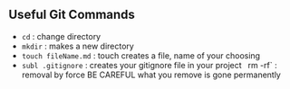 ## Useful Git Commands

- `cd` : change directory
- `mkdir` : makes a new directory
- `touch fileName.md` : touch creates a file, name of your choosing
- `subl .gitignore` : creates your gitignore file in your project
` `rm -rf` : removal by force BE CAREFUL what you remove is gone permanently

